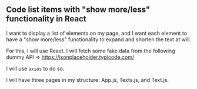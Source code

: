 ## Code list items with "show more/less" functionality in React

I want to display a list of elements on my page, and I want each element to have a "show more/less" functionality to expand and shorten the text at will.

For this, I will use React. I will fetch some fake data from the following dummy API => https://jsonplaceholder.typicode.com/

I will use `axios` to do so.

I will have three pages in my structure: App.js, Texts.js, and Text.js.
